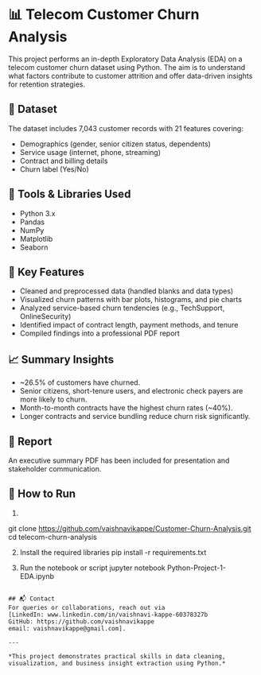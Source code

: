 
# 📊 Telecom Customer Churn Analysis

This project performs an in-depth Exploratory Data Analysis (EDA) on a telecom customer churn dataset using Python. The aim is to understand what factors contribute to customer attrition and offer data-driven insights for retention strategies.

## 📁 Dataset
The dataset includes 7,043 customer records with 21 features covering:
- Demographics (gender, senior citizen status, dependents)
- Service usage (internet, phone, streaming)
- Contract and billing details
- Churn label (Yes/No)

## 🧰 Tools & Libraries Used
- Python 3.x
- Pandas
- NumPy
- Matplotlib
- Seaborn

## 📌 Key Features
- Cleaned and preprocessed data (handled blanks and data types)
- Visualized churn patterns with bar plots, histograms, and pie charts
- Analyzed service-based churn tendencies (e.g., TechSupport, OnlineSecurity)
- Identified impact of contract length, payment methods, and tenure
- Compiled findings into a professional PDF report

## 📈 Summary Insights
- ~26.5% of customers have churned.
- Senior citizens, short-tenure users, and electronic check payers are more likely to churn.
- Month-to-month contracts have the highest churn rates (~40%).
- Longer contracts and service bundling reduce churn risk significantly.

## 📄 Report
An executive summary PDF has been included for presentation and stakeholder communication.

## 🚀 How to Run
1.
git clone https://github.com/vaishnavikappe/Customer-Churn-Analysis.git
cd telecom-churn-analysis

2. Install the required libraries
pip install -r requirements.txt


3. Run the notebook or script
jupyter notebook Python-Project-1-EDA.ipynb
```

## 📬 Contact
For queries or collaborations, reach out via 
[LinkedIn: www.linkedin.com/in/vaishnavi-kappe-60378327b
GitHub: https://github.com/vaishnavikappe
email: vaishnavikappe@gmail.com].

---

*This project demonstrates practical skills in data cleaning, visualization, and business insight extraction using Python.*
